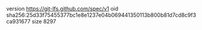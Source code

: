 version https://git-lfs.github.com/spec/v1
oid sha256:25d33f75455377bc1e8e1237e04b069441350113b800b81d7cd8c9f3ca931677
size 8297
